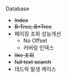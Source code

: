 Database
- ~~Index~~
- ~~B-Tree, B+Tree~~
- 페이징 조회 성능개선
  - No Offset
  - 커버링 인덱스
- ~~like 조회~~
- ~~full text search~~
- 데드락 발생 케이스
